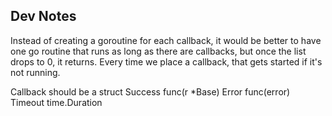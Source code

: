 ## Dev Notes

Instead of creating a goroutine for each callback, it would be better to have
one go routine that runs as long as there are callbacks, but once the list drops
to 0, it returns. Every time we place a callback, that gets started if it's not
running.

Callback should be a struct
  Success func(r *Base)
  Error func(error)
  Timeout time.Duration